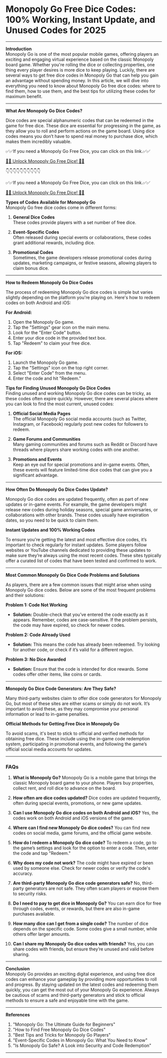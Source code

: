 # Monopoly Go Free Dice Codes: 100% Working, Instant Update, and Unused Codes for 2025

---

**Introduction**  
Monopoly Go is one of the most popular mobile games, offering players an exciting and engaging virtual experience based on the classic Monopoly board game. Whether you're rolling the dice or collecting properties, one thing every player desires is more dice to keep playing. Luckily, there are several ways to get free dice codes in Monopoly Go that can help you gain an advantage without spending money. In this article, we will dive into everything you need to know about Monopoly Go free dice codes: where to find them, how to use them, and the best tips for utilizing these codes for maximum benefit.

---

**What Are Monopoly Go Dice Codes?**

Dice codes are special alphanumeric codes that can be redeemed in the game for free dice. These dice are essential for progressing in the game, as they allow you to roll and perform actions on the game board. Using dice codes means you don’t have to spend real money to purchase dice, which makes them incredibly valuable.

✅✅If you need a Monopoly Go Free Dice, you can click on this link.✅✅

[🎲🎲 Unlock Monopoly Go Free Dice! 🎲🎲](https://therewardgate.com/monopolygo1/)

👇👇👇👇👇👇👇👇👇👇

✅✅If you need a Monopoly Go Free Dice, you can click on this link.✅✅

[🎲🎲 Unlock Monopoly Go Free Dice! 🎲🎲](https://therewardgate.com/monopolygo1/)



**Types of Codes Available for Monopoly Go**  
Monopoly Go free dice codes come in different forms:

1. **General Dice Codes**  
   These codes provide players with a set number of free dice.

2. **Event-Specific Codes**  
   Often released during special events or collaborations, these codes grant additional rewards, including dice.

3. **Promotional Codes**  
   Sometimes, the game developers release promotional codes during updates, marketing campaigns, or festive seasons, allowing players to claim bonus dice.

---

**How to Redeem Monopoly Go Dice Codes**

The process of redeeming Monopoly Go dice codes is simple but varies slightly depending on the platform you're playing on. Here's how to redeem codes on both Android and iOS:

**For Android:**
1. Open the Monopoly Go game.
2. Tap the "Settings" gear icon on the main menu.
3. Look for the "Enter Code" button.
4. Enter your dice code in the provided text box.
5. Tap "Redeem" to claim your free dice.

**For iOS:**
1. Launch the Monopoly Go game.
2. Tap the "Settings" icon on the top right corner.
3. Select "Enter Code" from the menu.
4. Enter the code and hit "Redeem."

**Tips for Finding Unused Monopoly Go Dice Codes**  
Finding unused and working Monopoly Go dice codes can be tricky, as these codes often expire quickly. However, there are several places where you can look to find the most current, unused codes:

1. **Official Social Media Pages**  
   The official Monopoly Go social media accounts (such as Twitter, Instagram, or Facebook) regularly post new codes for followers to redeem.

2. **Game Forums and Communities**  
   Many gaming communities and forums such as Reddit or Discord have threads where players share working codes with one another.

3. **Promotions and Events**  
   Keep an eye out for special promotions and in-game events. Often, these events will feature limited-time dice codes that can give you a significant advantage.

---

**How Often Do Monopoly Go Dice Codes Update?**

Monopoly Go dice codes are updated frequently, often as part of new updates or in-game events. For example, the game developers might release new codes during holiday seasons, special game anniversaries, or collaborations with other brands. These codes usually have expiration dates, so you need to be quick to claim them.

**Instant Updates and 100% Working Codes**

To ensure you're getting the latest and most effective dice codes, it’s important to check regularly for instant updates. Some players follow websites or YouTube channels dedicated to providing these updates to make sure they’re always using the most recent codes. These sites typically offer a curated list of codes that have been tested and confirmed to work.

---

**Most Common Monopoly Go Dice Code Problems and Solutions**

As players, there are a few common issues that might arise when using Monopoly Go dice codes. Below are some of the most frequent problems and their solutions:

**Problem 1: Code Not Working**
- **Solution:** Double-check that you’ve entered the code exactly as it appears. Remember, codes are case-sensitive. If the problem persists, the code may have expired, so check for newer codes.

**Problem 2: Code Already Used**
- **Solution:** This means the code has already been redeemed. Try looking for another code, or check if it’s valid for a different region.

**Problem 3: No Dice Awarded**
- **Solution:** Ensure that the code is intended for dice rewards. Some codes offer other items, like coins or cards.

---

**Monopoly Go Dice Code Generators: Are They Safe?**

Many third-party websites claim to offer dice code generators for Monopoly Go, but most of these sites are either scams or simply do not work. It’s important to avoid these, as they may compromise your personal information or lead to in-game penalties.

**Official Methods for Getting Free Dice in Monopoly Go**

To avoid scams, it's best to stick to official and verified methods for obtaining free dice. These include using the in-game code redemption system, participating in promotional events, and following the game’s official social media accounts for updates.

---

### FAQs

1. **What is Monopoly Go?**
   Monopoly Go is a mobile game that brings the classic Monopoly board game to your phone. Players buy properties, collect rent, and roll dice to advance on the board.

2. **How often are dice codes updated?**
   Dice codes are updated frequently, often during special events, promotions, or new game updates.

3. **Can I use Monopoly Go dice codes on both Android and iOS?**
   Yes, the codes work on both Android and iOS versions of the game.

4. **Where can I find new Monopoly Go dice codes?**
   You can find new codes on social media, game forums, and the official game website.

5. **How do I redeem a Monopoly Go dice code?**
   To redeem a code, go to the game’s settings and look for the option to enter a code. Then, enter the code and tap "Redeem."

6. **Why does my code not work?**
   The code might have expired or been used by someone else. Check for newer codes or verify the code's accuracy.

7. **Are third-party Monopoly Go dice code generators safe?**
   No, third-party generators are not safe. They often scam players or expose them to security risks.

8. **Do I need to pay to get dice in Monopoly Go?**
   You can earn dice for free through codes, events, or rewards, but there are also in-game purchases available.

9. **How many dice can I get from a single code?**
   The number of dice depends on the specific code. Some codes give a small number, while others offer larger amounts.

10. **Can I share my Monopoly Go dice codes with friends?**
    Yes, you can share codes with friends, but ensure they’re unused and valid before sharing.

---

**Conclusion**  
Monopoly Go provides an exciting digital experience, and using free dice codes can enhance your gameplay by providing more opportunities to roll and progress. By staying updated on the latest codes and redeeming them quickly, you can get the most out of your Monopoly Go experience. Always be cautious of scams and third-party generators and stick to official methods to ensure a safe and enjoyable time with the game.

---

**References**  
1. "Monopoly Go: The Ultimate Guide for Beginners"
2. "How to Find Free Monopoly Go Dice Codes"
3. "Best Tips and Tricks for Monopoly Go Players"
4. "Event-Specific Codes in Monopoly Go: What You Need to Know"
5. "Is Monopoly Go Safe? A Look into Security and Code Redemption"

---

